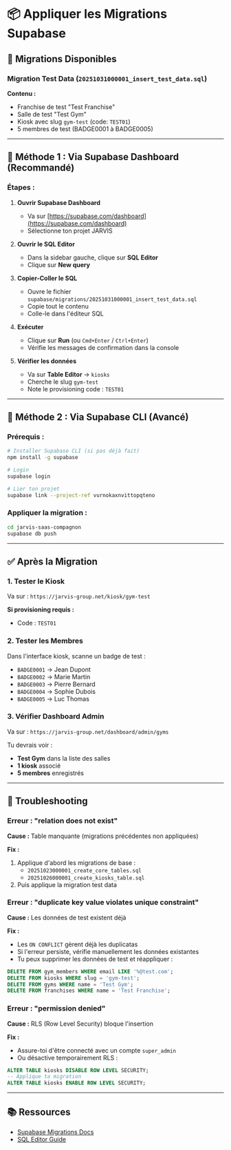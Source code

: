 # 📦 Appliquer les Migrations Supabase

## 🎯 Migrations Disponibles

### Migration Test Data (`20251031000001_insert_test_data.sql`)

**Contenu :**
- Franchise de test "Test Franchise"
- Salle de test "Test Gym"
- Kiosk avec slug `gym-test` (code: `TEST01`)
- 5 membres de test (BADGE0001 à BADGE0005)

---

## 🔧 Méthode 1 : Via Supabase Dashboard (Recommandé)

### Étapes :

1. **Ouvrir Supabase Dashboard**
   - Va sur [https://supabase.com/dashboard](https://supabase.com/dashboard)
   - Sélectionne ton projet JARVIS

2. **Ouvrir le SQL Editor**
   - Dans la sidebar gauche, clique sur **SQL Editor**
   - Clique sur **New query**

3. **Copier-Coller le SQL**
   - Ouvre le fichier `supabase/migrations/20251031000001_insert_test_data.sql`
   - Copie tout le contenu
   - Colle-le dans l'éditeur SQL

4. **Exécuter**
   - Clique sur **Run** (ou `Cmd+Enter` / `Ctrl+Enter`)
   - Vérifie les messages de confirmation dans la console

5. **Vérifier les données**
   - Va sur **Table Editor** → `kiosks`
   - Cherche le slug `gym-test`
   - Note le provisioning code : `TEST01`

---

## 🔧 Méthode 2 : Via Supabase CLI (Avancé)

### Prérequis :
```bash
# Installer Supabase CLI (si pas déjà fait)
npm install -g supabase

# Login
supabase login

# Lier ton projet
supabase link --project-ref vurnokaxnvittopqteno
```

### Appliquer la migration :
```bash
cd jarvis-saas-compagnon
supabase db push
```

---

## ✅ Après la Migration

### 1. Tester le Kiosk
Va sur : `https://jarvis-group.net/kiosk/gym-test`

**Si provisioning requis :**
- Code : `TEST01`

### 2. Tester les Membres
Dans l'interface kiosk, scanne un badge de test :
- `BADGE0001` → Jean Dupont
- `BADGE0002` → Marie Martin
- `BADGE0003` → Pierre Bernard
- `BADGE0004` → Sophie Dubois
- `BADGE0005` → Luc Thomas

### 3. Vérifier Dashboard Admin
Va sur : `https://jarvis-group.net/dashboard/admin/gyms`

Tu devrais voir :
- **Test Gym** dans la liste des salles
- **1 kiosk** associé
- **5 membres** enregistrés

---

## 🚨 Troubleshooting

### Erreur : "relation does not exist"
**Cause :** Table manquante (migrations précédentes non appliquées)

**Fix :**
1. Applique d'abord les migrations de base :
   - `20251023000001_create_core_tables.sql`
   - `20251026000001_create_kiosks_table.sql`
2. Puis applique la migration test data

### Erreur : "duplicate key value violates unique constraint"
**Cause :** Les données de test existent déjà

**Fix :**
- Les `ON CONFLICT` gèrent déjà les duplicatas
- Si l'erreur persiste, vérifie manuellement les données existantes
- Tu peux supprimer les données de test et réappliquer :
```sql
DELETE FROM gym_members WHERE email LIKE '%@test.com';
DELETE FROM kiosks WHERE slug = 'gym-test';
DELETE FROM gyms WHERE name = 'Test Gym';
DELETE FROM franchises WHERE name = 'Test Franchise';
```

### Erreur : "permission denied"
**Cause :** RLS (Row Level Security) bloque l'insertion

**Fix :**
- Assure-toi d'être connecté avec un compte `super_admin`
- Ou désactive temporairement RLS :
```sql
ALTER TABLE kiosks DISABLE ROW LEVEL SECURITY;
-- Applique ta migration
ALTER TABLE kiosks ENABLE ROW LEVEL SECURITY;
```

---

## 📚 Ressources

- [Supabase Migrations Docs](https://supabase.com/docs/guides/cli/managing-database-migrations)
- [SQL Editor Guide](https://supabase.com/docs/guides/database/overview)

